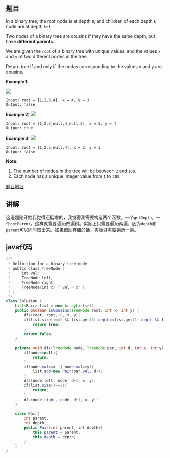 ## 题目

In a binary tree, the root node is at depth `0`, and children of each depth `k` node are at depth `k+1`.

Two nodes of a binary tree are cousins if they have the same depth, but have **different parents**.

We are given the `root` of a binary tree with unique values, and the values `x` and `y` of two different nodes in the tree.

Return true if and only if the nodes corresponding to the values x and y are cousins.

**Example 1:**

![](https://assets.leetcode.com/uploads/2019/02/12/q1248-01.png)
```
Input: root = [1,2,3,4], x = 4, y = 3
Output: false
```

**Example 2:**
![](https://assets.leetcode.com/uploads/2019/02/12/q1248-02.png)
```
Input: root = [1,2,3,null,4,null,5], x = 5, y = 4
Output: true
```

**Example 3:**
![](https://assets.leetcode.com/uploads/2019/02/13/q1248-03.png)
```
Input: root = [1,2,3,null,4], x = 2, y = 3
Output: false
```

**Note:**

1. The number of nodes in the tree will be between `2` and `100`.
2. Each node has a unique integer value from `1` to `100`.

[题目地址](https://leetcode.com/problems/cousins-in-binary-tree/)

## 讲解

这道题刚开始我觉得还挺难的，我觉得我需要构造两个函数，一个`getDepth`，一个`getParent`。这样就需要遍历四遍树。实际上只需要遍历两遍，因为`depth`和`parent`可以同时取出来。如果借助存储的话，实际只需要遍历一遍。

## java代码

```java
/**
 * Definition for a binary tree node.
 * public class TreeNode {
 *     int val;
 *     TreeNode left;
 *     TreeNode right;
 *     TreeNode(int x) { val = x; }
 * }
 */
class Solution {
    List<Pair> list = new ArrayList<>();
    public boolean isCousins(TreeNode root, int x, int y) {
        dfs(root, root, 0, x, y);
        if(list.size()==2 && list.get(0).depth==list.get(1).depth && list.get(0).parent!=list.get(1).parent){
            return true;
        }
        return false;
    }
    
    private void dfs(TreeNode node, TreeNode par, int d, int x, int y){
        if(node==null){
            return;
        }
        if(node.val==x || node.val==y){
            list.add(new Pair(par.val, d));
        }
        dfs(node.left, node, d+1, x, y);
        if(list.size()==2){
            return;
        }
        dfs(node.right, node, d+1, x, y);
    }
    
    class Pair{
        int parent;
        int depth;
        public Pair(int parent, int depth){
            this.parent = parent;
            this.depth = depth;
        }
    }
}
```

